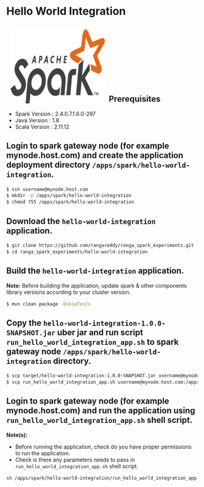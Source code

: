 # Hello World Integration

<div>
    <div style='float:left;padding: 10px;'>
        <img src="https://github.com/rangareddy/ranga-logos/blob/main/frameworks/spark/spark_logo.png?raw=true" height="200" width="250"/>
    </div>

</div>
<br/><br/><br/><br/><br/><br/><br/><br/><br/>

## Prerequisites

* Spark Version : 2.4.0.7.1.6.0-297
* Java Version : 1.8
* Scala Version : 2.11.12



## Login to spark gateway node (for example mynode.host.com) and create the application deployment directory `/apps/spark/hello-world-integration`.
```sh
$ ssh username@mynode.host.com
$ mkdir -p /apps/spark/hello-world-integration
$ chmod 755 /apps/spark/hello-world-integration
```

## Download the `hello-world-integration` application.
```sh
$ git clone https://github.com/rangareddy/ranga_spark_experiments.git
$ cd ranga_spark_experiments/hello-world-integration
```

## Build the `hello-world-integration` application.
**Note:** Before building the application, update spark & other components library versions according to your cluster version.
```sh
$ mvn clean package -DskipTests
```

## Copy the `hello-world-integration-1.0.0-SNAPSHOT.jar` uber jar and run script `run_hello_world_integration_app.sh` to spark gateway node `/apps/spark/hello-world-integration` directory.
```sh
$ scp target/hello-world-integration-1.0.0-SNAPSHOT.jar username@mynode.host.com:/apps/spark/hello-world-integration
$ scp run_hello_world_integration_app.sh username@mynode.host.com:/apps/spark/hello-world-integration
```

## Login to spark gateway node (for example mynode.host.com) and run the application using `run_hello_world_integration_app.sh` shell script.

**Note(s):**
* Before running the application, check do you have proper permissions to run the application.
* Check is there any parameters needs to pass in `run_hello_world_integration_app.sh` shell script.

```sh
sh /apps/spark/hello-world-integration/run_hello_world_integration_app.sh
```